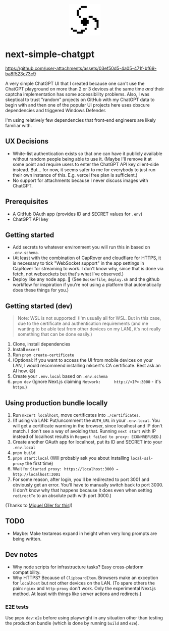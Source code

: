 <p align="center"><img src="./assets/logo.png" width="100px" /></p>

# next-simple-chatgpt

https://github.com/user-attachments/assets/03ef50d5-4a05-471f-bf69-ba8f523c73c9

A very simple ChatGPT UI that I created because one can't use the ChatGPT playground on more than 2 or 3 devices at the same time *and* their captcha implementation has some accessibility problems. Also, I was skeptical to trust "random" projects on GitHub with my ChatGPT data to begin with and then one of the popular UI projects here uses obscure dependencies and triggered Windows Defender.

I'm using relatively few dependencies that front-end engineers are likely familiar with.

## UX Decisions

- White-list authentication exists so that one can have it publicly available without random people being able to use it. (Maybe I'll remove it at some point and require users to enter the ChatGPT API key client-side instead. But... for now, it seems safer to me for everybody to just run their own instance of this. E.g. vercel free plan is sufficient.)
- No support for attachments because I never discuss images with ChatGPT.

## Prerequisites

- A GitHub OAuth app (provides ID and SECRET values for `.env`)
- ChatGPT API key

## Getting started

- Add secrets to whatever environment you will run this in based on `.env.schema`.
- (At least with the combination of CapRover and cloudflare for HTTPS, it is necessary to tick "WebSocket support" in the app settings in CapRover for streaming to work. I don't know why, since that is done via fetch, not websockets but that's what I've observed.)
- Deploy like any node app. 🚀 (See `Dockerfile`, `deploy.sh` and the github workflow for inspiration if you're not using a platform that automatically does these things for you.)

## Getting started (dev)

> Note: WSL is not supported! (I'm usually all for WSL. But in this case, due to the certificate and authentication requirements (and me wanting to be able test from other devices on my LAN), it's not really something that can be done easily.)

1. Clone, install dependencies
2. Install `mkcert`
3. Run `pnpm create-certificate`
4. (Optional: If you want to access the UI from mobile devices on your LAN, I would recommend installing mkcert's CA certificate. Best ask an AI how. 😄)
5. Create your `.env.local` based on `.env.schema`
6. `pnpm dev` (Ignore Next.js claiming `Network:      http://<IP>:3000` - it's `https`.)

## Using production bundle locally

1. Run `mkcert localhost`, move certificates into `./certificates`.
1. (If using via LAN: Put/uncomment the `AUTH_URL` in your `.env.local`. You will get a certificate warning in the browser, since localhost and IP don't match. I don't see a way of avoiding that. Running `next start` with IP instead of localhost results in `Request failed to proxy: ECONNREFUSED`.)
1. Create another OAuth app for localhost, put its ID and SECRET into your `.env.local`
1. `pnpm build`
1. `pnpm start:local` (Will probably ask you about installing `local-ssl-proxy` the first time)
1. Wait for `Started proxy: https://localhost:3000 → http://localhost:3001`
1. For some reason, after login, you'll be redirected to port 3001 and obviously get an error. You'll have to manually switch back to port 3000. (I don't know why that happens because it does even when setting `redirectTo` to an absolute path with port 3000.)

(Thanks to [Miguel Oller for this](https://www.makeswift.com/blog/accessing-your-local-nextjs-dev-server-using-https)!)

## TODO

- Maybe: Make textareas expand in height when very long prompts are being written.

## Dev notes

- Why node scripts for infrastructure tasks? Easy cross-platform compatibility. 
- Why HTTPS? Because of `ClipboardItem`. Browsers make an exception for `localhost` but not other devices on the LAN. (To spare others the pain: `nginx` and `http-proxy` don't work. Only the experimental Next.js method. At least with things like server actions and redirects.)

### E2E tests

Use `pnpm dev:e2e` before using playwright in any situation other than testing the production bundle (which is done by running `build` and `e2e`).
